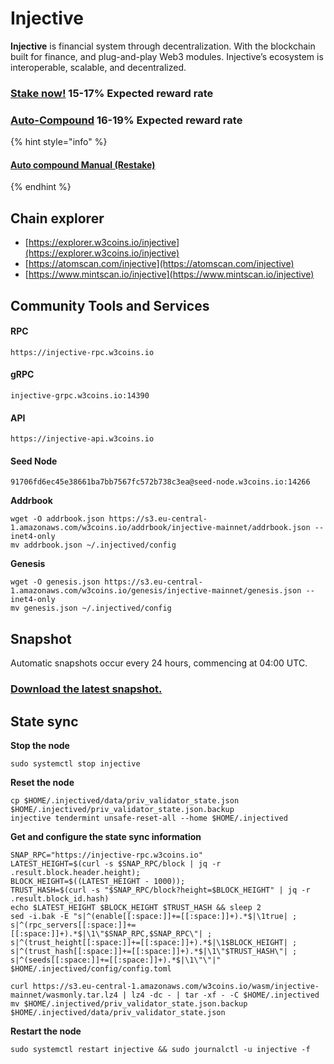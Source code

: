 # Injective

**Injective** is financial system through decentralization. With the blockchain built for finance, and plug-and-play Web3 modules. Injective’s ecosystem is interoperable, scalable, and decentralized.

### [Stake now!](https://wallet.keplr.app/chains/injective?modal=validator\&chain=injective-1\&validator\_address=injvaloper1tly62qxj2t8wz2zw4d7p37jcysvgasqa0zjtlk\&referral=true)  15-17% Expected reward rate

### [**Auto-Compound**](https://restake.app/injective/injvaloper1tly62qxj2t8wz2zw4d7p37jcysvgasqa0zjtlk/stake)  **16-19**% Expected reward rate

{% hint style="info" %}
#### [Auto compound Manual (Restake)](https://youtu.be/XOH161O3C5w)
{% endhint %}

## **Chain explorer**

* [https://explorer.w3coins.io/injective](https://explorer.w3coins.io/injective)
* [https://atomscan.com/injective](https://atomscan.com/injective)
* [https://www.mintscan.io/injective](https://www.mintscan.io/injective)

## Community Tools and Services

#### **RPC**

```
https://injective-rpc.w3coins.io
```

#### **gRPC**

```
injective-grpc.w3coins.io:14390
```

#### **API**

```
https://injective-api.w3coins.io
```

#### **Seed Node**

```
91706fd6ec45e38661ba7bb7567fc572b738c3ea@seed-node.w3coins.io:14266
```

**Addrbook**

```
wget -O addrbook.json https://s3.eu-central-1.amazonaws.com/w3coins.io/addrbook/injective-mainnet/addrbook.json --inet4-only
mv addrbook.json ~/.injectived/config
```

**Genesis**

```
wget -O genesis.json https://s3.eu-central-1.amazonaws.com/w3coins.io/genesis/injective-mainnet/genesis.json --inet4-only
mv genesis.json ~/.injectived/config
```

## Snapshot

Automatic snapshots occur every 24 hours, commencing at 04:00 UTC.

### [Download the latest snapshot.](https://s3.eu-central-1.amazonaws.com/w3coins.io/snapshots/injective-mainnet/injective\_snapsot\_latest.tar.lz4)

## State sync

**Stop the node**

```
sudo systemctl stop injective
```

**Reset the node**

```
cp $HOME/.injectived/data/priv_validator_state.json $HOME/.injectived/priv_validator_state.json.backup
injective tendermint unsafe-reset-all --home $HOME/.injectived
```

**Get and configure the state sync information**

```
SNAP_RPC="https://injective-rpc.w3coins.io"
LATEST_HEIGHT=$(curl -s $SNAP_RPC/block | jq -r .result.block.header.height);
BLOCK_HEIGHT=$((LATEST_HEIGHT - 1000));
TRUST_HASH=$(curl -s "$SNAP_RPC/block?height=$BLOCK_HEIGHT" | jq -r .result.block_id.hash) 
echo $LATEST_HEIGHT $BLOCK_HEIGHT $TRUST_HASH && sleep 2
sed -i.bak -E "s|^(enable[[:space:]]+=[[:space:]]+).*$|\1true| ;
s|^(rpc_servers[[:space:]]+=[[:space:]]+).*$|\1\"$SNAP_RPC,$SNAP_RPC\"| ;
s|^(trust_height[[:space:]]+=[[:space:]]+).*$|\1$BLOCK_HEIGHT| ;
s|^(trust_hash[[:space:]]+=[[:space:]]+).*$|\1\"$TRUST_HASH\"| ;
s|^(seeds[[:space:]]+=[[:space:]]+).*$|\1\"\"|" $HOME/.injectived/config/config.toml
```

```
curl https://s3.eu-central-1.amazonaws.com/w3coins.io/wasm/injective-mainnet/wasmonly.tar.lz4 | lz4 -dc - | tar -xf - -C $HOME/.injectived
mv $HOME/.injectived/priv_validator_state.json.backup $HOME/.injectived/data/priv_validator_state.json
```

**Restart the node**

```
sudo systemctl restart injective && sudo journalctl -u injective -f
```
